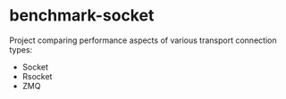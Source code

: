 # benchmark-socket
Project comparing performance aspects of various transport connection types:
* Socket
* Rsocket
* ZMQ

